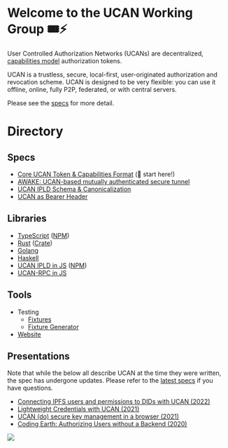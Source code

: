 # Welcome to the UCAN Working Group :tickets::zap:

User Controlled Authorization Networks (UCANs) are decentralized, [capabilities model](https://en.wikipedia.org/wiki/Capability-based_security) authorization tokens.

UCAN is a trustless, secure, local-first, user-originated authorization and revocation scheme. UCAN is designed to be very flexible: you can use it offline, online, fully P2P, federated, or with central servers.

Please see the [specs](#specs) for more detail.

# Directory

## Specs

* [Core UCAN Token & Capabilities Format](https://github.com/ucan-wg/spec) (🏁 start here!)
* [AWAKE: UCAN-based mutually authenticated secure tunnel](https://github.com/ucan-wg/awake)
* [UCAN IPLD Schema & Canonicalization](https://github.com/ucan-wg/ucan-ipld/)
* [UCAN as Bearer Header](https://github.com/ucan-wg/ucan-as-bearer-token)
  
## Libraries

* [TypeScript](https://github.com/ucan-wg/ts-ucan) ([NPM](https://www.npmjs.com/package/ucans))
* [Rust](https://github.com/ucan-wg/rs-ucan) ([Crate](https://lib.rs/crates/ucan))
* [Golang](https://github.com/ucan-wg/go-ucan)
* [Haskell](https://github.com/fission-suite/fission/tree/main/hs-ucan)
* [UCAN IPLD in JS](https://github.com/ipld/js-dag-ucan) ([NPM](https://www.npmjs.com/package/@ipld/dag-ucan))
* [UCAN-RPC in JS](https://github.com/web3-storage/ucanto/)
  
## Tools

* Testing
  * [Fixtures](https://github.com/ucan-wg/spec/tree/main/fixtures)
  * [Fixture Generator](https://github.com/ucan-wg/ucan-fixture-gen)
* [Website](https://github.com/ucan-wg/ucan-check)

## Presentations

Note that while the below all describe UCAN at the time they were written, the spec has undergone updates. Please refer to the [latest specs](#spec) if you have questions.

* [Connecting IPFS users and permissions to DIDs with UCAN (2022)](https://www.youtube.com/watch?v=grec5KQeU2U)
* [Lightweight Credentials with UCAN (2021)](https://fission.codes/blog/lightweight-credentials-ucan/)
* [UCAN (do) secure key management in a browser (2021)](https://vimeo.com/manage/videos/484309705)
* [Coding Earth: Authorizing Users without a Backend (2020)](https://www.youtube.com/watch?v=qDLsUkaOjyQ)

![](https://raw.githubusercontent.com/ucan-wg/.github/main/assets/Reclining_UCAN_Toucan_transparent.png)
